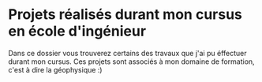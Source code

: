 # Projets réalisés durant mon cursus en école d'ingénieur

Dans ce dossier vous trouverez certains des travaux que j'ai pu éffectuer durant mon cursus.
Ces projets sont associés à mon domaine de formation, c'est à dire la géophysique :)